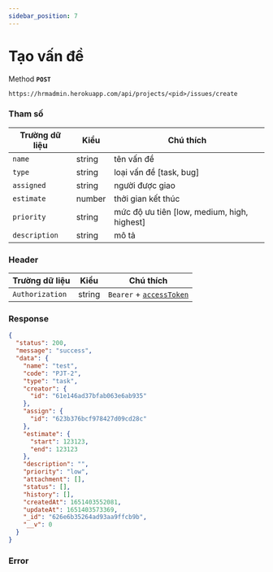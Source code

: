 ```yaml
---
sidebar_position: 7
---
```


# Tạo vấn đề

Method **`POST`**

```shell
https://hrmadmin.herokuapp.com/api/projects/<pid>/issues/create
```

### Tham số

| Trường dữ liệu | Kiểu   | Chú thích                        |
| -------------- | ------ | -------------------------------- |
| `name`         | string | tên vấn đề                    |
| `type`         | string | loại vấn đề [task, bug]                        |
| `assigned`      | string | người được giao    |
| `estimate`      | number | thởi gian kết thúc |
| `priority`   |string | mức độ ưu tiên [low, medium, high, highest]|
| `description`|string| mô tả |

### Header

| Trường dữ liệu  | Kiểu   | Chú thích                                   |
| --------------- | ------ | ------------------------------------------- |
| `Authorization` | string | `Bearer` + [`accessToken`](../access-token.md) |

### Response
```json
{
  "status": 200,
  "message": "success",
  "data": {
    "name": "test",
    "code": "PJT-2",
    "type": "task",
    "creator": {
      "id": "61e146ad37bfab063e6ab935"
    },
    "assign": {
      "id": "623b376bcf978427d09cd28c"
    },
    "estimate": {
      "start": 123123,
      "end": 123123
    },
    "description": "",
    "priority": "low",
    "attachment": [],
    "status": [],
    "history": [],
    "createdAt": 1651403552081,
    "updateAt": 1651403573369,
    "_id": "626e6b35264ad93aa9ffcb9b",
    "__v": 0
  }
}
```

### Error


